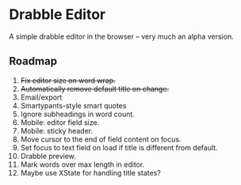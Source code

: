 # Drabble Editor

A simple drabble editor in the browser – very much an alpha version.

## Roadmap

1. ~~Fix editor size on word wrap.~~
2. ~~Automatically remove default title on change.~~
3. Email/export
3. Smartypants-style smart quotes
3. Ignore subheadings in word count.
4. Mobile: editor field size.
5. Mobile: sticky header.
6. Move cursor to the end of field content on focus.
7. Set focus to text field on load if title is different from default.
8. Drabble preview.
9. Mark words over max length in editor.
10. Maybe use XState for handling title states?

